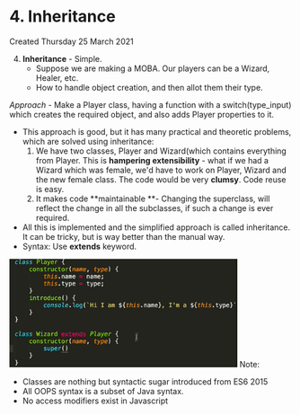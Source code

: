 # 4. Inheritance
Created Thursday 25 March 2021


4. **Inheritance** - Simple.
	* Suppose we are making a MOBA. Our players can be a Wizard, Healer, etc.
	* How to handle object creation, and then allot them their type.

*Approach* - Make a Player class, having a function with a switch(type_input) which creates the required object, and also adds Player properties to it.

* This approach is good, but it has many practical and theoretic problems, which are solved using inheritance:
	1. We have two classes, Player and Wizard(which contains everything from Player. This is **hampering extensibility** - what if we had a Wizard which was female, we'd have to work on Player, Wizard and the new female class. The code would be very **clumsy**. Code reuse is easy.
	2. It makes code **maintainable **- Changing the superclass, will reflect the change in all the subclasses, if such a change is ever required.
* All this is implemented and the simplified approach is called inheritance. It can be tricky, but is way better than the manual way.
* Syntax: Use **extends** keyword.

![](/assets/4_Inheritance-image-1.png)
Note:

* Classes are nothing but syntactic sugar introduced from ES6 2015
* All OOPS syntax is a subset of Java syntax.
* No access modifiers exist in Javascript


